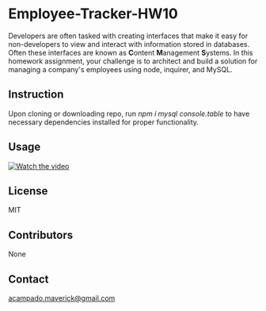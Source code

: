 # Employee-Tracker-HW10

Developers are often tasked with creating interfaces that make it easy for non-developers to view and interact with information stored in databases. Often these interfaces are known as **C**ontent **M**anagement **S**ystems. In this homework assignment, your challenge is to architect and build a solution for managing a company's employees using node, inquirer, and MySQL.

## Instruction
Upon cloning or downloading repo, run *npm i mysql console.table* to have necessary dependencies installed for proper functionality.

## Usage

[![Watch the video]()]()

## License
MIT

## Contributors
None

## Contact
acampado.maverick@gmail.com